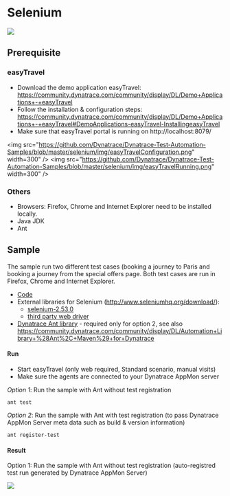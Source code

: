 # Selenium

<img src="https://github.com/Dynatrace/Dynatrace-Test-Automation-Samples/blob/master/selenium/img/selenium.png" />

## Prerequisite

### easyTravel

* Download the demo application easyTravel: https://community.dynatrace.com/community/display/DL/Demo+Applications+-+easyTravel
* Follow the installation & configuration steps: https://community.dynatrace.com/community/display/DL/Demo+Applications+-+easyTravel#DemoApplications-easyTravel-InstallingeasyTravel
* Make sure that easyTravel portal is running on http://localhost:8079/ 

<img src="https://github.com/Dynatrace/Dynatrace-Test-Automation-Samples/blob/master/selenium/img/easyTravelConfiguration.png" width=300" /> <img src="https://github.com/Dynatrace/Dynatrace-Test-Automation-Samples/blob/master/selenium/img/easyTravelRunning.png" width=300" />

### Others

* Browsers: Firefox, Chrome and Internet Explorer need to be installed locally.
* Java JDK
* Ant

## Sample

The sample run two different test cases (booking a journey to Paris and booking a journey from the special offers page. Both test cases are run in Firefox, Chrome and Internet Explorer.

* [Code](./code/)
* External libraries for Selenium (http://www.seleniumhq.org/download/):
  * [selenium-2.53.0](./code/lib/selenium-2.53.0) 
  * [third party web driver](./code/lib/driver)
* [Dynatrace Ant library](./code/lib/dynaTrace) - required only for option 2, see also https://community.dynatrace.com/community/display/DL/Automation+Library+%28Ant%2C+Maven%29+for+Dynatrace
 
#### Run

* Start easyTravel (only web required, Standard scenario, manual visits)
* Make sure the agents are connected to your Dynatrace AppMon server

*Option 1*: Run the sample with Ant without test registration
```
ant test
```

*Option 2*: Run the sample with Ant with test registration (to pass Dynatrace AppMon Server meta data such as build & version information)
```
ant register-test
```

#### Result

Option 1: Run the sample with Ant without test registration (auto-registred test run generated by Dynatrace AppMon Server)

<img src="https://github.com/Dynatrace/Dynatrace-Test-Automation-Samples/blob/master/selenium/img/result_auto-test-run.png" />
